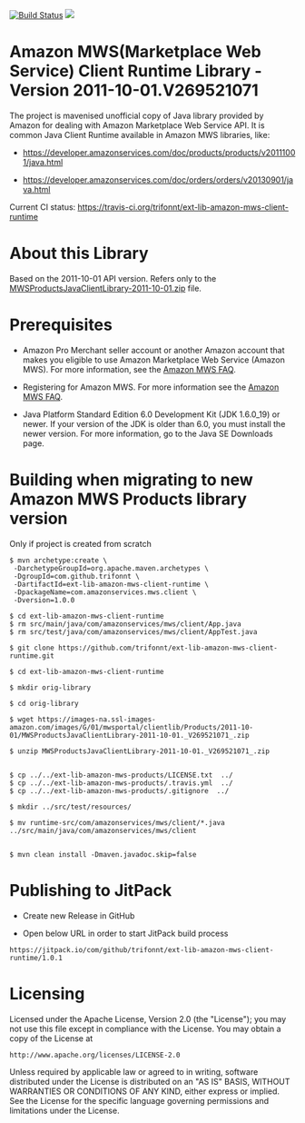 [![Build Status](https://travis-ci.org/trifonnt/ext-lib-amazon-mws-client-runtime.png?branch=master)](https://travis-ci.org/trifonnt/ext-lib-amazon-mws-client-runtime)
[![](https://jitpack.io/v/trifonnt/ext-lib-amazon-mws-client-runtime.svg)](https://jitpack.io/#trifonnt/ext-lib-amazon-mws-client-runtime)


Amazon MWS(Marketplace Web Service) Client Runtime Library - Version 2011-10-01.V269521071
=============================================================================== 
The project is mavenised unofficial copy of Java library provided by Amazon for dealing with Amazon Marketplace Web Service API.
It is common Java Client Runtime available in Amazon MWS libraries, like:

 - https://developer.amazonservices.com/doc/products/products/v20111001/java.html

 - https://developer.amazonservices.com/doc/orders/orders/v20130901/java.html


Current CI status: https://travis-ci.org/trifonnt/ext-lib-amazon-mws-client-runtime


About this Library
=============================================================================== 

Based on the 2011-10-01 API version.
Refers only to the [MWSProductsJavaClientLibrary-2011-10-01.zip](https://images-na.ssl-images-amazon.com/images/G/01/mwsportal/clientlib/Products/2011-10-01/MWSProductsJavaClientLibrary-2011-10-01._V269521071_.zip) file.


Prerequisites
=============================================================================== 

- Amazon Pro Merchant seller account or another Amazon account that makes you eligible to use Amazon Marketplace Web Service (Amazon MWS). For more information, see the [Amazon MWS FAQ](https://developer.amazonservices.com/gp/mws/faq.html).

- Registering for Amazon MWS. For more information see the [Amazon MWS FAQ](https://developer.amazonservices.com/gp/mws/faq.html).

- Java Platform Standard Edition 6.0 Development Kit (JDK 1.6.0_19) or newer. If your version of the JDK is older than 6.0, you must install the newer version. For more information, go to the Java SE Downloads page. 


Building when migrating to new Amazon MWS Products library version
===============================================================================

Only if project is created from scratch
```shell
$ mvn archetype:create \
 -DarchetypeGroupId=org.apache.maven.archetypes \
 -DgroupId=com.github.trifonnt \
 -DartifactId=ext-lib-amazon-mws-client-runtime \
 -DpackageName=com.amazonservices.mws.client \
 -Dversion=1.0.0

$ cd ext-lib-amazon-mws-client-runtime
$ rm src/main/java/com/amazonservices/mws/client/App.java
$ rm src/test/java/com/amazonservices/mws/client/AppTest.java

```

```shell
$ git clone https://github.com/trifonnt/ext-lib-amazon-mws-client-runtime.git

$ cd ext-lib-amazon-mws-client-runtime

$ mkdir orig-library

$ cd orig-library

$ wget https://images-na.ssl-images-amazon.com/images/G/01/mwsportal/clientlib/Products/2011-10-01/MWSProductsJavaClientLibrary-2011-10-01._V269521071_.zip

$ unzip MWSProductsJavaClientLibrary-2011-10-01._V269521071_.zip


$ cp ../../ext-lib-amazon-mws-products/LICENSE.txt  ../
$ cp ../../ext-lib-amazon-mws-products/.travis.yml  ../
$ cp ../../ext-lib-amazon-mws-products/.gitignore  ../

$ mkdir ../src/test/resources/

$ mv runtime-src/com/amazonservices/mws/client/*.java ../src/main/java/com/amazonservices/mws/client


$ mvn clean install -Dmaven.javadoc.skip=false

```


Publishing to JitPack
===============================================================================

 - Create new Release in GitHub


 - Open below URL in order to start JitPack build process

```shell
https://jitpack.io/com/github/trifonnt/ext-lib-amazon-mws-client-runtime/1.0.1
```


Licensing
=============================================================================== 

Licensed under the Apache License, Version 2.0 (the "License");
you may not use this file except in compliance with the License.
You may obtain a copy of the License at

    http://www.apache.org/licenses/LICENSE-2.0

Unless required by applicable law or agreed to in writing, software
distributed under the License is distributed on an "AS IS" BASIS,
WITHOUT WARRANTIES OR CONDITIONS OF ANY KIND, either express or implied.
See the License for the specific language governing permissions and
limitations under the License.
